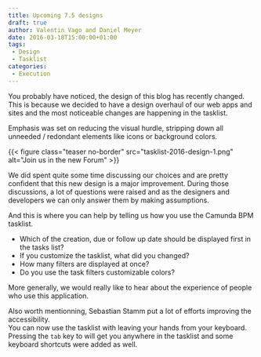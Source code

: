 ```yaml
---
title: Upcoming 7.5 designs
draft: true
author: Valentin Vago and Daniel Meyer
date: 2016-03-18T15:00:00+01:00
tags:
 - Design
 - Tasklist
categories:
 - Execution
---
```


You probably have noticed, the design of this blog has recently changed.  
This is because we decided to have a design overhaul of our web apps and sites and the most noticeable changes
are happening in the tasklist.
<!--more-->
Emphasis was set on reducing the visual hurdle, stripping down all unneeded / redondant elements like icons or background colors.

{{< figure class="teaser no-border" src="tasklist-2016-design-1.png" alt="Join us in the new Forum" >}}

We did spent quite some time discussing our choices and are pretty confident that this new design is a major improvement.
During those discussions, a lot of questions were raised and as the designers and developers we can only answer them by making assumptions.

And this is where you can help by telling us how you use the Camunda BPM tasklist.

 - Which of the creation, due or follow up date should be displayed first in the tasks list?
 - If you customize the tasklist, what did you changed?
 - How many filters are displayed at once?
 - Do you use the task filters customizable colors?

More generally, we would really like to hear about the experience of people who use this application.

Also worth mentionning, Sebastian Stamm put a lot of efforts improving the accessibility.   
You can now use the tasklist with leaving your hands from your keyboard.
Pressing the `tab` key to will get you anywhere in the tasklist and some keyboard shortcuts
were added as well.